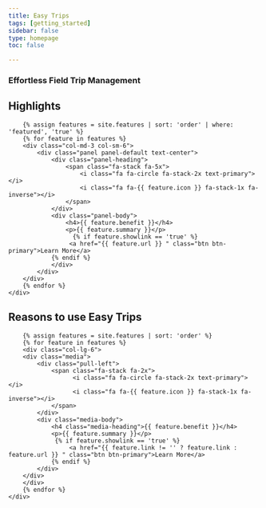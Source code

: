 ```yaml
---
title: Easy Trips
tags: [getting_started]
sidebar: false
type: homepage
toc: false

---
```


### Effortless Field Trip Management

<script type="text/javascript">
window.location = '/getting_started'
</script>

<!-- Highlights -->
<div class="row">
    <div class="col-lg-12">
        <h2 class="page-header">Highlights</h2>
    </div>
    <div class="col-lg-12">

        {% assign features = site.features | sort: 'order' | where: 'featured', 'true' %}
        {% for feature in features %}
        <div class="col-md-3 col-sm-6">
            <div class="panel panel-default text-center">
                <div class="panel-heading">
                    <span class="fa-stack fa-5x">
                        <i class="fa fa-circle fa-stack-2x text-primary"></i>
                        <i class="fa fa-{{ feature.icon }} fa-stack-1x fa-inverse"></i>
                    </span>
                </div>
                <div class="panel-body">
                    <h4>{{ feature.benefit }}</h4>
                    <p>{{ feature.summary }}</p>
                      {% if feature.showlink == 'true' %}
                     <a href="{{ feature.url }} " class="btn btn-primary">Learn More</a>
                {% endif %}
                </div>
            </div>
        </div>
        {% endfor %}
    </div>
</div>

<!-- Service Tabs -->
<!--
<div class="row">
    <div class="col-lg-12">
        <h2 class="page-header">Service Tabs</h2>
    </div>
    <div class="col-lg-12">

        <ul id="myTab" class="nav nav-tabs nav-justified">
            <li class="active"><a href="#simple" data-toggle="tab"><i class="fa fa-tree"></i> Simple</a>
            </li>
            <li class=""><a href="#secure" data-toggle="tab"><i class="fa fa-lock"></i> Secure</a>
            </li>
            <li class=""><a href="#support" data-toggle="tab"><i class="fa fa-phone"></i> Support</a>
            </li>
            <li class=""><a href="#start" data-toggle="tab"><i class="fa fa-car"></i> Start Today</a>
            </li>
        </ul>

        <div id="myTabContent" class="tab-content">
            <div class="tab-pane fade active in" id="simple">
                <h4>Simple</h4>
                <p>Every effort has been made to keep Easy Trips as simple as possible while still providing a full field trip application program.  This goal is what inspired the name, and we take all feedback on how to improve it very seriously.  </p>
                <p>In fact, we want to make it the best for you, providing feedback is always just one click away</p>
                <TODO>picture of feedback icon inside app</TODO>
            </div>
            <div class="tab-pane fade" id="secure">
                <h4>Secure</h4>
                <p>Security was incorporated into the design of Easy Trips from day one.  With a strong background in consulting and developing applications to meet both Washington State and HIPAA data security standards, you can trust that we have your best interests in mind.</p>
                <p>
                <a href="{{site.data.urls.mydoc_iterm_profiles.link}}">Read more about security.</a>
                </p>
            </div>
            <div class="tab-pane fade" id="support">
                <h4>Support</h4>
                <p>Lorem ipsum dolor sit amet, consectetur adipisicing elit. Quae repudiandae fugiat illo cupiditate excepturi esse officiis consectetur, laudantium qui voluptatem. Ad necessitatibus velit, accusantium expedita debitis impedit rerum totam id. Lorem ipsum dolor sit amet, consectetur adipisicing elit. Natus quibusdam recusandae illum, nesciunt, architecto, saepe facere, voluptas eum incidunt dolores magni itaque autem neque velit in. At quia quaerat asperiores.</p>
                <p>...</p>
            <div class="tab-pane fade" id="start">
                <h4>Start Today</h4>
                <p>...</p>
            </div>
        </div>

    </div>
</div>
-->


<!-- Highlights -->
<div class="row">
    <div class="col-lg-12">
        <h2 class="page-header">Reasons to use Easy Trips</h2>
    </div>
    <div class="col-lg-12">

        {% assign features = site.features | sort: 'order' %}
        {% for feature in features %}
        <div class="col-lg-6">
        <div class="media">
            <div class="pull-left">
                <span class="fa-stack fa-2x">
                      <i class="fa fa-circle fa-stack-2x text-primary"></i>
                      <i class="fa fa-{{ feature.icon }} fa-stack-1x fa-inverse"></i>
                </span>
            </div>
            <div class="media-body">
                <h4 class="media-heading">{{ feature.benefit }}</h4>
                <p>{{ feature.summary }}</p>
                 {% if feature.showlink == 'true' %}
                     <a href="{{ feature.link != '' ? feature.link : feature.url }} " class="btn btn-primary">Learn More</a>
                {% endif %}
            </div>
        </div>
        </div>
        {% endfor %}
    </div>
    
</div>



